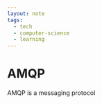 ```yaml
---
layout: note
tags:
  - tech
  - computer-science
  - learning
---
```


# AMQP

AMQP is a messaging protocol
